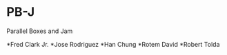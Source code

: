 PB-J
====

Parallel Boxes and Jam

*Fred Clark Jr.
*Jose Rodriguez
*Han Chung
*Rotem David
*Robert Tolda
